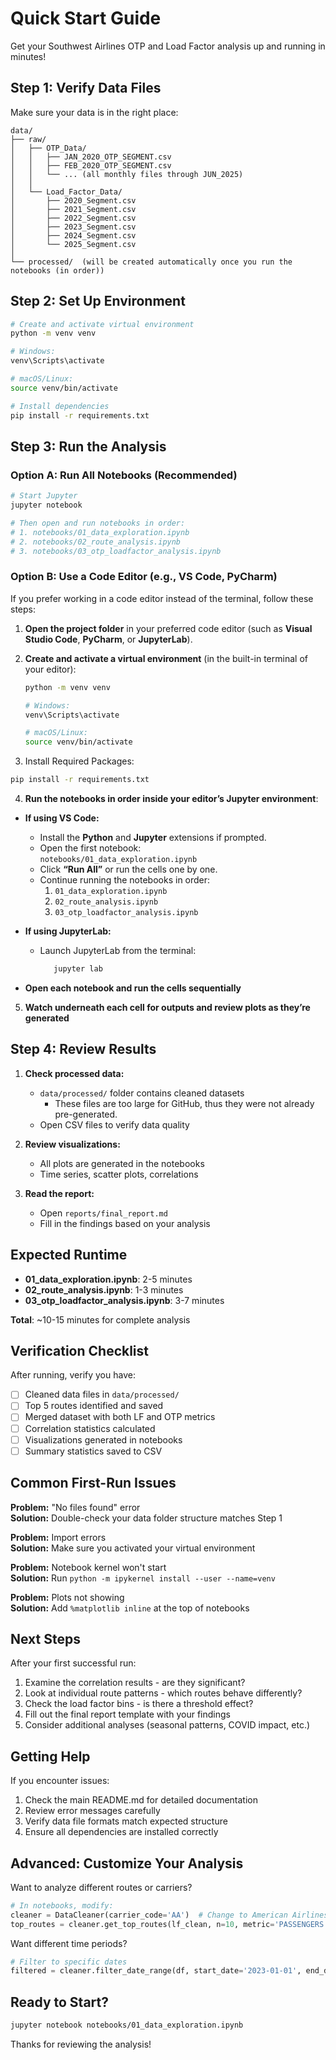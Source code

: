 # Quick Start Guide

Get your Southwest Airlines OTP and Load Factor analysis up and running in minutes!

## Step 1: Verify Data Files

Make sure your data is in the right place:

```
data/
├── raw/
│   ├── OTP_Data/
│   │   ├── JAN_2020_OTP_SEGMENT.csv
│   │   ├── FEB_2020_OTP_SEGMENT.csv
│   │   └── ... (all monthly files through JUN_2025)
│   │
│   └── Load_Factor_Data/
│       ├── 2020_Segment.csv
│       ├── 2021_Segment.csv
│       ├── 2022_Segment.csv
│       ├── 2023_Segment.csv
│       ├── 2024_Segment.csv
│       └── 2025_Segment.csv
│
└── processed/  (will be created automatically once you run the notebooks (in order))
```

## Step 2: Set Up Environment

```bash
# Create and activate virtual environment
python -m venv venv

# Windows:
venv\Scripts\activate

# macOS/Linux:
source venv/bin/activate

# Install dependencies
pip install -r requirements.txt
```

## Step 3: Run the Analysis

### Option A: Run All Notebooks (Recommended)

```bash
# Start Jupyter
jupyter notebook

# Then open and run notebooks in order:
# 1. notebooks/01_data_exploration.ipynb
# 2. notebooks/02_route_analysis.ipynb
# 3. notebooks/03_otp_loadfactor_analysis.ipynb
```

### Option B: Use a Code Editor (e.g., VS Code, PyCharm)

If you prefer working in a code editor instead of the terminal, follow these steps:

1. **Open the project folder** in your preferred code editor (such as **Visual Studio Code**, **PyCharm**, or **JupyterLab**).

2. **Create and activate a virtual environment** (in the built-in terminal of your editor):

   ```bash
   python -m venv venv

   # Windows:
   venv\Scripts\activate

   # macOS/Linux:
   source venv/bin/activate
   ```
3. Install Required Packages:
``` bash
pip install -r requirements.txt
``` 

4. **Run the notebooks in order inside your editor’s Jupyter environment**:
- **If using VS Code:**
   - Install the **Python** and **Jupyter** extensions if prompted.
   - Open the first notebook:  
   `notebooks/01_data_exploration.ipynb`
   - Click **“Run All”** or run the cells one by one.
   - Continue running the notebooks in order:
      1. `01_data_exploration.ipynb`
      2. `02_route_analysis.ipynb`
      3. `03_otp_loadfactor_analysis.ipynb`

- **If using JupyterLab:**
   - Launch JupyterLab from the terminal:
      ``` bash
         jupyter lab
      ```

- **Open each notebook and run the cells sequentially**

5. **Watch underneath each cell for outputs and review plots as they’re generated**



## Step 4: Review Results

1. **Check processed data:**
   - `data/processed/` folder contains cleaned datasets
      - These files are too large for GitHub, thus they were not already pre-generated.
   - Open CSV files to verify data quality

2. **Review visualizations:**
   - All plots are generated in the notebooks
   - Time series, scatter plots, correlations

3. **Read the report:**
   - Open `reports/final_report.md`
   - Fill in the findings based on your analysis

## Expected Runtime

- **01_data_exploration.ipynb**: 2-5 minutes
- **02_route_analysis.ipynb**: 1-3 minutes  
- **03_otp_loadfactor_analysis.ipynb**: 3-7 minutes

**Total**: ~10-15 minutes for complete analysis

## Verification Checklist

After running, verify you have:

- [ ] Cleaned data files in `data/processed/`
- [ ] Top 5 routes identified and saved
- [ ] Merged dataset with both LF and OTP metrics
- [ ] Correlation statistics calculated
- [ ] Visualizations generated in notebooks
- [ ] Summary statistics saved to CSV

## Common First-Run Issues

**Problem:** "No files found" error  
**Solution:** Double-check your data folder structure matches Step 1

**Problem:** Import errors  
**Solution:** Make sure you activated your virtual environment

**Problem:** Notebook kernel won't start  
**Solution:** Run `python -m ipykernel install --user --name=venv`

**Problem:** Plots not showing  
**Solution:** Add `%matplotlib inline` at the top of notebooks

## Next Steps

After your first successful run:

1. Examine the correlation results - are they significant?
2. Look at individual route patterns - which routes behave differently?
3. Check the load factor bins - is there a threshold effect?
4. Fill out the final report template with your findings
5. Consider additional analyses (seasonal patterns, COVID impact, etc.)

## Getting Help

If you encounter issues:

1. Check the main README.md for detailed documentation
2. Review error messages carefully
3. Verify data file formats match expected structure
4. Ensure all dependencies are installed correctly

## Advanced: Customize Your Analysis

Want to analyze different routes or carriers?

```python
# In notebooks, modify:
cleaner = DataCleaner(carrier_code='AA')  # Change to American Airlines
top_routes = cleaner.get_top_routes(lf_clean, n=10, metric='PASSENGERS')  # Top 10 routes
```

Want different time periods?

```python
# Filter to specific dates
filtered = cleaner.filter_date_range(df, start_date='2023-01-01', end_date='2023-12-31')
```

## Ready to Start?

```bash
jupyter notebook notebooks/01_data_exploration.ipynb
```

Thanks for reviewing the analysis!